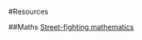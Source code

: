 #Resources

##Maths
[Street-fighting mathematics](https://mitpress.mit.edu/books/street-fighting-mathematics)
